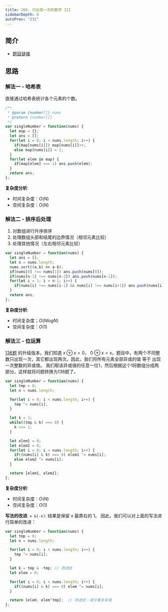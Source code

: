 ```yaml
---
title: 260. 只出现一次的数字 III
sidebarDepth: 0
autoPrev: "231"
---  
```

 
 
## 简介
- [题目链接](https://leetcode-cn.com/problems/single-number-iii/)

## 思路
### 解法一 - 哈希表
直接通过哈希表统计各个元素的个数。

```javascript
/**
 * @param {number[]} nums
 * @return {number[]}
 */
var singleNumber = function(nums) {
  let map = {};
  let ans = [];
  for(let i = 0; i < nums.length; i++) {
    if(map[nums[i]]) map[nums[i]]++;
    else map[nums[i]] = 1;
  }
  for(let elem in map) {
    if(map[elem] === 1) ans.push(elem);
  }  
  return ans;
};
```

**复杂度分析**:
- 时间复杂度：$O(N)$
- 空间复杂度：$O(N)$

### 解法二 - 排序后处理
1. 对数组进行升序排序
2. 处理数组头部和结尾的边界情况（相邻元素比较）
3. 处理其他情况（左右相邻元素比较）

```javascript
var singleNumber = function(nums) {
  let ans = [];
  let n = nums.length;
  nums.sort((a,b) => a-b);
  if(nums[0] !== nums[1]) ans.push(nums[0]);
  if(nums[n-1] !== nums[n-2]) ans.push(nums[n-1]);
  for(let i = 1; i < n-1; i++) {
    if(nums[i] !== nums[i-1] && nums[i] !== nums[i+1]) ans.push(nums[i]);
  } 
  return ans;    
};
```

**复杂度分析**:
- 时间复杂度；$O(NlogN)$
- 空间复杂度：$O(1)$

### 解法三 - 位运算
[136题](136.md) 的升级版本。我们知道 $x \oplus x = 0$， $0 \oplus x = x$。题目中，有两个不同整数只出现一次，其它都出现两次。因此，我们将所有元素全部异或的值 等于 出现一次整数的异或值。
我们取该异或值的任意一位1，然后根据这个1将数组分成两部分。这样就将问题转换为136题了。

```javascript
var singleNumber = function(nums) {
  let tmp = 0;
  let n = nums.length;

  for(let i = 0; i < nums.length; i++) {
    tmp ^= nums[i];
  }

  let k = 1;
  while((tmp & k) === 0) {
    k <<= 1;
  }

  let elem1 = 0;
  let elem2 = 0;
  for(let i = 0; i < nums.length; i++) {
    if((nums[i] & k) === 0) elem1 ^= nums[i];
    else elem2 ^= nums[i];
  }

  return [elem1, elem2];     
};
```

**复杂度分析**:
- 时间复杂度：$O(N)$
- 空间复杂度：$O(1)$


**写法的改进**:
`x &(-x)`: 结果是保留 x 最靠右的 1。
因此，我们可以对上面的写法进行简单的改进：
```javascript
var singleNumber = function(nums) {
  let tmp = 0;
  let n = nums.length;

  for(let i = 0; i < nums.length; i++) {
    tmp ^= nums[i];
  }

  let k = tmp & -tmp; // 改进处
  let elem = 0;

  for(let i = 0; i < nums.length; i++) {
    if((nums[i] & k) === 0) elem ^= nums[i];
  }

  return [elem, elem^tmp];  // 改进处：减少重复异或   
};

```